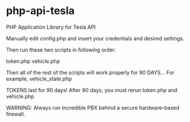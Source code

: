 # php-api-tesla
PHP Application Library for Tesla API

Manually edit config.php and insert your credentials and desired settings.

Then run these two scripts in following order:

token.php
vehicle.php

Then all of the rest of the scripts will work properly for 90 DAYS...
For example, vehicle_state.php

TOKENS last for 90 days! After 90 days, you must rerun token.php and vehicle.php

WARNING: Always run Incredible PBX behind a secure hardware-based firewall.  
